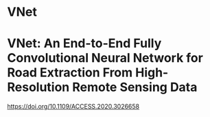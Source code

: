 # VNet

# VNet: An End-to-End Fully Convolutional Neural Network for Road Extraction From High-Resolution Remote Sensing Data

https://doi.org/10.1109/ACCESS.2020.3026658
